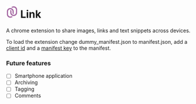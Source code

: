 # [![](https://github.com/medesetmedes/Link/blob/master/images/colored_icon_32.png)](#) Link
A chrome extension to share images, links and text snippets across devices.

To load the extension change dummy_manifest.json to manifest.json, add a [client id](https://developer.chrome.com/extensions/tut_oauth) and a [manifest key](https://developer.chrome.com/apps/manifest/key) to the manifest.

### Future features
- [ ] Smartphone application
- [ ] Archiving 
- [ ] Tagging
- [ ] Comments
